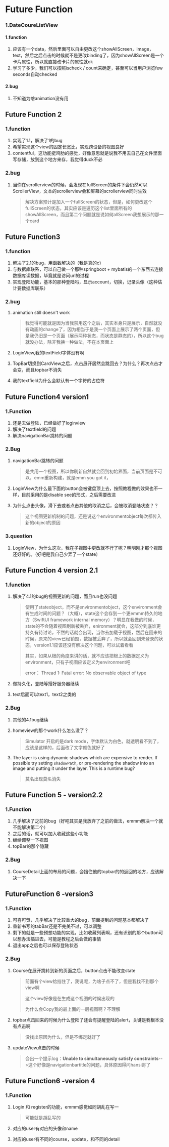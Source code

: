 # Future Function

### 1.DateCoureListView

#### 1.function

1. 应该有一个data，然后里面可以自由更改这个showAllScreen，image，text，然后之后点击的时候就不是更改binding了，因为showAllScreen是一个卡片属性，所以就直接改卡片的属性就ok
2. 学习了多少，我们可以按照ischeck / count来确定，甚至可以当用户浏览few seconds自动checked

#### 2.bug

1. 不知道为啥animation没有用





## Future Function 2

### 1.function

1. 实现了1.1，解决了1的bug
2. 希望实现这个view的固定长宽比，实现跨设备的视图良好
2. contentful，这功能挺鸡肋的感觉，好像意思就是说我不用去自己在文件里面写存储，放到这个地方来存，我觉得duck不必

### 2.bug

1. 当你在scrollerview的时候，会发现在fullScreen的条件下会仍然可以ScrollerView，文本的scrollerview会和屏幕的scrollerview同时生效

   > 解决方案预计是加入一个fullScreen的状态，但是，如何更改这个fullScreen的状态，其实应该是遍历这个list里面所有的showAllScreen，而且第二个问题就是说如何allScreen我想展示的那一个card



## Future Function3

### 1.function

1. 解决了2.1的bug，用函数解决的（我是真的c）
2. 与数据库联系，可以自己做一个那种springboot + mybatis的一个东西去连接数据库读数据，毕竟就是访问url的过程
3. 实现登陆功能，基本的那种登陆吗，显示account，切换，记录头像（这种估计要数据库联系）



### 2.bug

1. animation still doesn't work

   > 我觉得可能就是因为当我禁用这个之后，其实本身只是展示，自然就没有动画的change了，因为相当于是我一个页面上展示了两个页面，但是我仍旧是一个页面（展示两种状态，而状态是静态的），所以这个bug就没办法，除非我换一种做法，不在本页面上

2. LoginView,我的textField字体没有啊

3. TopBar切换到CardView之后，点击展开居然会跳回去？为什么？再次点击才会变，而且topbar不消失

2. 我的textfield为什么会默认有一个字符的占位符



## Future Function4  version1

### 1.Function

1. 还是去做登陆，已经做好了loginview
2. 解决了textfield的问题
3. 解决navigationBar跳转的问题

### 2.Bug

1. navigationBar跳转的问题

   > 是共用一个视图，所以你刷新自然就会回到初始界面，当前页面是不可以，emm重新构建，就是emm you got it，

2. LoginView为什么最下面的button会被键盘顶上去，按照教程做的效果也不一样，目前采用的是disable see的形式，之后需要改进

3. 为什么点击头像，滑下去或者点击其他的取消之后，会被取消登陆状态？？

   > 这个视图更新机制的问题，还是说这个environmentobject每次都传入新的object的原因

### 3.question

1. LoginView，为什么这次，我在子视图中更改就不行了呢？明明刚才那个视图还好好的。（好吧是我自己少弄了一个state）



## Future Function 4 version 2.1

### 1.function

1. 解决了4.1的bug的视图更新的问题，而且run也没问题

   > 使用了stateobject，而不是environmentobject，这个environment会有生成时间的问题？（大概），state这个会存到一个更emmm持久的地方（SwiftUI framework internal memory）？明显在我做的时候，state的不会随着视图刷新被丢弃，enironment就会，这部分到底谁更持久有待讨论，不然的话就会出现，当你去加载子视图，然后在回来的时候，原来的view已经销毁，数据被丢弃了，所以就会回到未登录的状态，version1.1应该还没有解决这个问题，可以试着看看
   >
   > 其实，如果从根的角度来讲的话，就不应该把根上的数据定义为environment，只有子视图应该定义为environment吧
   >
   > error： Thread 1: Fatal error: No observable object of type 

2. 做持久化，登陆等搭好服务器继续

2. text后面可以text1，text2之类的

### 2.Bug

1. 其他的4.1bug继续

2. homeview的那个work什么怎么没了？

   > Simulator 开启的是dark mode，字体默认为白色，就透明看不到了，应该是这样的，后面改了文字颜色就好了

3. The layer is using dynamic shadows which are expensive to render. If possible try setting `shadowPath`, or pre-rendering the shadow into an image and putting it under the layer. This is a runtime bug?

   > 莫名出现莫名消失



## Future Function 5  - version2.2

### 1.Function

1. 几乎解决了之前的bug（好吧其实是我放弃了之前的做法，emmm解决一个就不能解决第二个）
2. 之后的话，就可以加入收藏这些小功能
3. 继续调整一下视图
4. topBar的那个隐藏

### 2.Bug

1. CourseDetail上面的布局的问题，会挡住他的topbar的的返回的地方，应该解决一下



## FutureFunction 6   -version3 

### 1.Function

1. 可喜可贺，几乎解决了比较重大的bug，前面提到的问题基本都解决了
2. 重新书写的tabBar还是不完美不过，可以调整
3. 剩下的就是一些预想功能的实现，比如收藏列表啊，还有识别的那个button可以想办法插进去，可能是教程之后会做的事情
3. 退出app之后也可以保存登陆状态

### 2.Bug

1. Course在展开跳转到新的页面之后，button点击不能改变state

   > 前面有个view给挡住了，我说呢，为啥子点不了，但是我找不到那个view啊
   >
   > 这个view好像是在生成这个视图的时候出现的
   >
   > 为什么会Copy我的最上面的一层视图啊？不理解

2. topbar点击回来的时候为什么登陆了还会有提醒登陆的alert，关键是我根本没有点击啊

   > 没找出原因为什么，但是不绑定就好了

3. updateView点击的时候

   > 会出一个提示log：**Unable to simultaneously satisfy constraints**-->这个好像是navigationbartitle的问题，具体原因得问hansi哥了



## Future Function6 -version 4

### 1.Function

1. Login 和 register的功能，emmm感觉如同胡乱在写一

   > 可能就是胡乱写的

2. 对应的user有对应的头像和name

3. 对应的user有不同的course，update，和不同的detail

